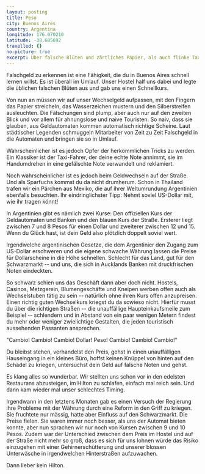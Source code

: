 ```yaml
---
layout: posting
title: Peso
city: Buenos Aires
country: Argentina
longitude: 176.070210
latitude: -38.685692
travelled: {}
no-picture: true
excerpt: Über falsche Blüten und zärtliches Papier, als auch flinke Taxifahrer und blaue Kurse.
---
```


Falschgeld zu erkennen ist eine Fähigkeit, die du in Buenos Aires schnell lernen willst. Es ist überall im Umlauf. Unser Hostel half uns dabei und legte die üblichen falschen Blüten aus und gab uns einen Schnellkurs.

Von nun an müssen wir auf unser Wechselgeld aufpassen, mit den Fingern das Papier streicheln, das Wasserzeichen mustern und den Silberstreifen ausleuchten. Die Fälschungen sind plump, aber auch nur auf den zweiten Blick und vor allem für ahnungslose und naive Touristen. So naiv, dass sie glauben, aus Geldautomaten kommen automatisch richtige Scheine. Laut städtischer Legenden schmuggeln Mitarbeiter von Zeit zu Zeit Falschgeld in die Automaten und bringen sie so in Umlauf.

Wahrscheinlicher ist es jedoch Opfer der herkömmlichen Tricks zu werden. Ein Klassiker ist der Taxi-Fahrer, der deine echte Note annimmt, sie im Handumdrehen in eine gefälschte Note verwandelt und reklamiert. 

Noch wahrscheinlicher ist es jedoch beim Geldwechseln auf der Straße. Und als Sparfuchs kommst du da nicht drumherum. Schon in Thailand trafen wir ein Pärchen aus Mexiko, die auf ihrer Weltumrundung Argentinien ebenfalls besuchten. Ihr eindringlichster Tipp: Nehmt soviel US-Dollar mit, wie ihr tragen könnt!

In Argentinien gibt es nämlich zwei Kurse: Den offiziellen Kurs der Geldautomaten und Banken und den blauen Kurs der Straße. Ersterer liegt zwischen 7 und 8 Pesos für einen Dollar und zweiterer zwischen 12 und 15. Wenn du Glück hast, ist dein Geld also plötzlich doppelt soviel wert.

Irgendwelche argentinischen Gesetze, die dem Argentinier den Zugang zum US-Dollar erschweren und die eigene schwache Währung lassen die Preise für Dollarscheine in die Höhe schnellen. Schlecht für das Land, gut für den Schwarzmarkt -- und uns, die sich in Aucklands Banken mit druckfrischen Noten eindeckten.

So schwarz schien uns das Geschäft dann aber doch nicht. Hostels, Casinos, Metzgerein, Blumengeschäfte und Kneipen werben offen auch als Wechselstuben tätig zu sein -- natürlich ohne ihren Kurs offen anzupreisen. Einen richtig guten Wechselkurs kriegst du da sowieso nicht. Hierfür musst du über die richtigen Straßen -- die unauffällige Haupteinkaufsmeile zum Beispiel -- schlendern und in Abstand von ein paar wenigen Metern findest du mehr oder weniger zwielichtige Gestalten, die jeden touristisch aussehenden Passanten ansprechen.

"Cambio! Cambio! Cambio! Dollar! Peso! Cambio! Cambio! Cambio!"

Du bleibst stehen, verhandelst den Preis, gehst in einen unauffälligen Hauseingang in ein kleines Büro, hoffst keinen Knüppel von hinten auf den Schädel zu kriegen, untersuchst dein Geld auf falsche Noten und gehst.

Es klang alles so wunderbar. Wir stellten uns schon vor in den edelsten Restaurans abzusteigen, im Hilton zu schlafen, einfach mal reich sein. Und dann kam wieder mal unser schlechtes Timing. 

Irgendwann in den letztens Monaten gab es einen Versuch der Regierung ihre Probleme mit der Währung durch eine Reform in den Griff zu kriegen. Sie fruchtete nur mässig, hatte aber Einfluss auf den Schwarzmarkt. Die Preise fielen. Sie waren immer noch besser, als uns der Automat bieten konnte, aber nun sprachen wir nur noch von Kursen zwischen 9 und 10 Pesos. Zudem war der Unterschied zwischen dem Preis im Hostel und auf der Straße nicht mehr so groß, dass es sich für uns lohnen würde das Risiko einzugehen mit einer Gehirnerschütterung und unserer blossen Unterwäsche in irgendwelchen Hinterstraßen aufzuwachen. 

Dann lieber kein Hilton.
